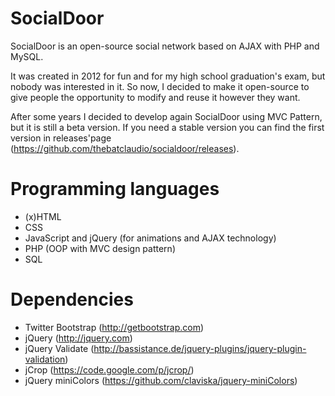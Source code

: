 SocialDoor
==========

SocialDoor is an open-source social network based on AJAX with PHP and MySQL.

It was created in 2012 for fun and for my high school graduation's exam, but nobody was interested in it. So now, I decided to make it open-source to give people the opportunity to modify and reuse it however they want.

After some years I decided to develop again SocialDoor using MVC Pattern, but it is still a beta version. If you need a stable version you can find the first version in releases'page (https://github.com/thebatclaudio/socialdoor/releases).

Programming languages
==========

- (x)HTML
- CSS
- JavaScript and jQuery (for animations and AJAX technology)
- PHP (OOP with MVC design pattern)
- SQL

Dependencies
==========

- Twitter Bootstrap (http://getbootstrap.com)
- jQuery (http://jquery.com)
- jQuery Validate (http://bassistance.de/jquery-plugins/jquery-plugin-validation)
- jCrop (https://code.google.com/p/jcrop/)
- jQuery miniColors (https://github.com/claviska/jquery-miniColors)